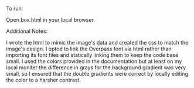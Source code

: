 To run:

Open box.html in your local browser.

Additional Notes:

I wrote the html to mimic the image's data and created the css to match the image's design. I opted to link the Overpass font via html rather than importing its font files and statically linking them to keep the code base small. I used the colors provided in the documentation but at least on my local moniter the difference in grays for the background gradient was very small, so I ensured that the double gradients were correct by locally editing the color to a harsher contrast.
